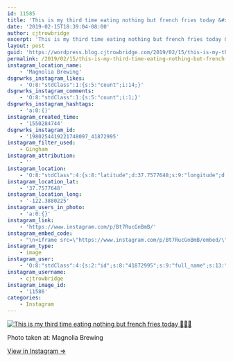 ```yaml
---
id: 11585
title: 'This is my third time eating nothing but french fries today &#x1f35f;&#x1f35f;&#x1f35f;'
date: '2019-02-15T18:39:04-08:00'
author: cjtrowbridge
excerpt: 'This is my third time eating nothing but french fries today &#x1f35f;&#x1f35f;&#x1f35f;'
layout: post
guid: 'https://wordpress.blog.cjtrowbridge.com/2019/02/15/this-is-my-third-time-eating-nothing-but-french-fries-today-%f0%9f%8d%9f%f0%9f%8d%9f%f0%9f%8d%9f/'
permalink: /2019/02/15/this-is-my-third-time-eating-nothing-but-french-fries-today-%f0%9f%8d%9f%f0%9f%8d%9f%f0%9f%8d%9f/
instagram_location_name:
    - 'Magnolia Brewing'
dsgnwrks_instagram_likes:
    - 'O:8:"stdClass":1:{s:5:"count";i:14;}'
dsgnwrks_instagram_comments:
    - 'O:8:"stdClass":1:{s:5:"count";i:1;}'
dsgnwrks_instagram_hashtags:
    - 'a:0:{}'
instagram_created_time:
    - '1550284744'
dsgnwrks_instagram_id:
    - '1980254419221748097_41872995'
instagram_filter_used:
    - Gingham
instagram_attribution:
    - ''
instagram_location:
    - 'O:8:"stdClass":4:{s:8:"latitude";d:37.7577648;s:9:"longitude";d:-122.3880225;s:4:"name";s:16:"Magnolia Brewing";s:2:"id";i:232796317395398;}'
instagram_location_lat:
    - '37.7577648'
instagram_location_long:
    - '-122.3880225'
instagram_users_in_photo:
    - 'a:0:{}'
instagram_link:
    - 'https://www.instagram.com/p/Bt7RucGnBmB/'
instagram_embed_code:
    - "\n<iframe src=\"https://www.instagram.com/p/Bt7RucGnBmB/embed/\" width=\"612\" height=\"710\" frameborder=\"0\" scrolling=\"no\" allowtransparency=\"true\" class=\"insta-image-embed\"></iframe>\n"
instagram_type:
    - image
instagram_user:
    - 'O:8:"stdClass":4:{s:2:"id";s:8:"41872995";s:9:"full_name";s:13:"CJ Trowbridge";s:15:"profile_picture";s:184:"https://scontent.cdninstagram.com/vp/0775d428d94dd24db966978e1f7c4c47/5CF4EA0B/t51.2885-19/s150x150/49719818_1996732167092496_2139941882996719616_n.jpg?_nc_ht=scontent.cdninstagram.com";s:8:"username";s:12:"cjtrowbridge";}'
instagram_username:
    - cjtrowbridge
instagram_image_id:
    - '11586'
categories:
    - Instagram
---
```


[![This is my third time eating nothing but french fries today 🍟🍟🍟](https://blog.cjtrowbridge.com/wp-content/uploads/2019/02/this-is-my-third-time-1-1.jpg)](https://www.instagram.com/p/Bt7RucGnBmB/)

Photo taken at: Magnolia Brewing

[View in Instagram ⇒](https://www.instagram.com/p/Bt7RucGnBmB/)